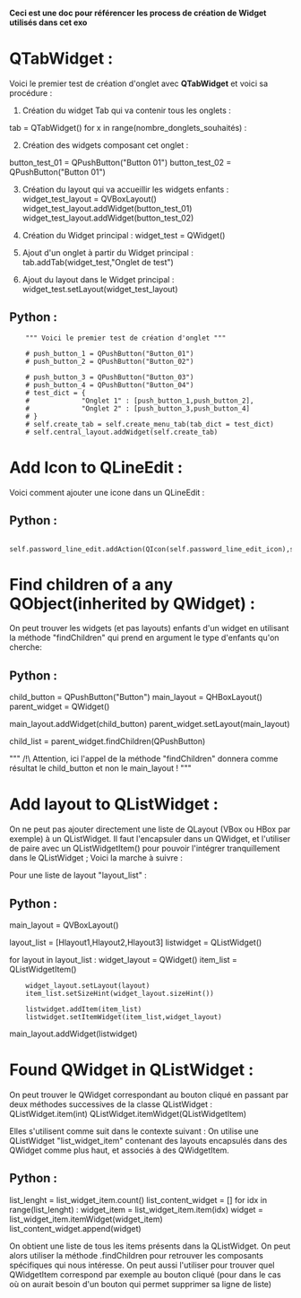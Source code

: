 **Ceci est une doc pour référencer les process de création de Widget utilisés dans cet exo**

# QTabWidget :

Voici le premier test de création d'onglet avec **QTabWidget** et voici sa procédure : 

1) Création du widget Tab qui va contenir tous les onglets : 

tab = QTabWidget()
for x in range(nombre_donglets_souhaités) : 

2) Création des widgets composant cet onglet : 

button_test_01 = QPushButton("Button 01")
button_test_02 = QPushButton("Button 01")

3) Création du layout qui va accueillir les widgets enfants : 
widget_test_layout = QVBoxLayout()
widget_test_layout.addWidget(button_test_01)
widget_test_layout.addWidget(button_test_02)

4) Création du Widget principal : 
widget_test = QWidget()

5) Ajout d'un onglet à partir du Widget principal :
tab.addTab(widget_test,"Onglet de test")

6) Ajout du layout dans le Widget principal : 
widget_test.setLayout(widget_test_layout)

## Python : 
        """ Voici le premier test de création d'onglet """

        # push_button_1 = QPushButton("Button_01")
        # push_button_2 = QPushButton("Button_02")

        # push_button_3 = QPushButton("Button_03")
        # push_button_4 = QPushButton("Button_04")  
        # test_dict = {
        #             "Onglet 1" : [push_button_1,push_button_2],
        #             "Onglet 2" : [push_button_3,push_button_4]
        # }
        # self.create_tab = self.create_menu_tab(tab_dict = test_dict)
        # self.central_layout.addWidget(self.create_tab)

# Add Icon to QLineEdit : 

Voici comment ajouter une icone dans un QLineEdit :

## Python : 

        self.password_line_edit.addAction(QIcon(self.password_line_edit_icon),self.password_line_edit.ActionPosition.LeadingPosition)

# Find children of a any QObject(inherited by QWidget) : 

On peut trouver les widgets (et pas layouts) enfants d'un widget en utilisant la méthode "findChildren" qui prend en argument le type d'enfants qu'on cherche:

## Python : 
child_button = QPushButton("Button")
main_layout = QHBoxLayout()
parent_widget = QWidget()

main_layout.addWidget(child_button)
parent_widget.setLayout(main_layout)

child_list = parent_widget.findChildren(QPushButton)

""" /!\ Attention, ici l'appel de la méthode "findChildren" donnera comme résultat le child_button et non le main_layout ! """


# Add layout to QListWidget : 

On ne peut pas ajouter directement une liste de QLayout (VBox ou HBox par exemple) à un QListWidget. 
Il faut l'encapsuler dans un QWidget, et l'utiliser de paire avec un QListWidgetItem() pour pouvoir l'intégrer tranquillement dans le QListWidget ;
Voici la marche à suivre : 

Pour une liste de layout "layout_list" : 

## Python : 

main_layout = QVBoxLayout()

layout_list = [Hlayout1,Hlayout2,Hlayout3]
listwidget = QListWidget()

for layout in layout_list : 
        widget_layout = QWidget()
        item_list = QListWidgetItem()

        widget_layout.setLayout(layout)
        item_list.setSizeHint(widget_layout.sizeHint())

        listwidget.addItem(item_list)
        listwidget.setItemWidget(item_list,widget_layout)

main_layout.addWidget(listwidget)

# Found QWidget in QListWidget :

On peut trouver le QWidget correspondant au bouton cliqué en passant par deux méthodes successives de la classe QListWidget :
QListWidget.item(int) 
QListWidget.itemWidget(QListWidgetItem)

Elles s'utilisent comme suit dans le contexte suivant :
On utilise une QListWidget "list_widget_item" contenant des layouts encapsulés dans des QWidget comme plus haut, et associés à des QWidgetItem.

## Python : 

list_lenght = list_widget_item.count()
list_content_widget = []
for idx in range(list_lenght) :
        widget_item = list_widget_item.item(idx)
        widget = list_widget_item.itemWidget(widget_item)
        list_content_widget.append(widget)

On obtient une liste de tous les items présents dans la QListWidget. On peut alors utiliser la méthode .findChildren pour retrouver les composants spécifiques qui nous intéresse. 
On peut aussi l'utiliser pour trouver quel QWidgetItem correspond par exemple au bouton cliqué (pour dans le cas où on aurait besoin d'un bouton qui permet supprimer sa ligne de liste)